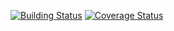 [![Building Status](https://travis-ci.org/the0/fuzzy.svg?branch=master)](https://travis-ci.org/the0/fuzzy.svg?branch=master)
[![Coverage Status](https://coveralls.io/r/the0/fuzzy?branch=master)](https://coveralls.io/r/the0/fuzzy?branch=master)
